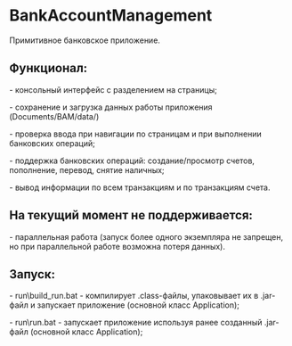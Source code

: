 # BankAccountManagement
Примитивное банковское приложение.

## Функционал:
<p>- консольный интерфейс с разделением на страницы;
<p>- сохранение и загрузка данных работы приложения (Documents/BAM/data/)
<p>- проверка ввода при навигации по страницам и при выполнении банковских операций;
<p>- поддержка банковских операций: создание/просмотр счетов, пополнение, перевод, снятие наличных;
<p>- вывод информации по всем транзакциям и по транзакциям счета.
  
## На текущий момент не поддерживается:
<p>- параллельная работа (запуск более одного экземпляра не запрещен, но при параллельной работе возможна потеря данных).

## Запуск:
<p>- run\build_run.bat - компилирует .class-файлы, упаковывает их в .jar-файл и запускает приложение (основной класс Application);
<p>- run\run.bat - запускает приложение используя ранее созданный .jar-файл (основной класс Application);
